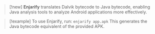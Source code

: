 > [!new]
> **Enjarify** translates Dalvik bytecode to Java bytecode, enabling Java analysis tools to analyze Android applications more effectively.

> [!example]
> To use Enjarify, run: `enjarify app.apk` This generates the Java bytecode equivalent of the provided APK.
